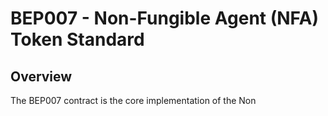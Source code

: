 # BEP007 - Non-Fungible Agent (NFA) Token Standard

## Overview

The BEP007 contract is the core implementation of the Non